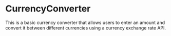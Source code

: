 # CurrencyConverter
This is a basic currency converter that allows users to enter an amount and convert it between different currencies using a currency exchange rate API.
